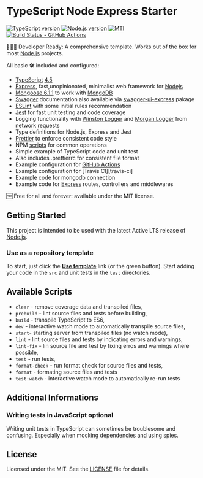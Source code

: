 # TypeScript Node Express Starter

[![TypeScript version][ts-badge]][typescript-4-5]
[![Node.js version][nodejs-badge]][nodejs]
[![MTI][license-badge]][license]
[![Build Status - GitHub Actions][gha-badge]][gha-ci]

👩🏻‍💻 Developer Ready: A comprehensive template. Works out of the box for most [Node.js][nodejs] projects.

All basic 🛠 included and configured:

- [TypeScript][typescript] [4.5][typescript-4-5]
- [Express][express], fast,unopinionated, minimalist web framework for [Nodejs][nodejs]
- [Mongoose 6.1.1][mongoose] to work with [MongoDB][mongodb]
- [Swagger][swagger] documentation also available via [swagger-ui-express][swagger-ui] pakage
- [ESLint][eslint] with some initial rules recommendation
- [Jest][jest] for fast unit testing and code coverage
- Logging functionality with [Winston Logger][winston] and [Morgan Logger][morgan] from network requests
- Type definitions for Node.js, Express and Jest
- [Prettier][prettier] to enforce consistent code style
- NPM [scripts](#available-scripts) for common operations
- Simple example of TypeScript code and unit test
- Also includes .prettierrc for consistent file format
- Example configuration for [GitHub Actions][gh-actions]
- Example configuration for [Travis CI][travis-ci]
- Example code for mongodb connection
- Example code for [Express][express] routes, controllers and middlewares

🆓 Free for all and forever: available under the MIT license.

## Getting Started

This project is intended to be used with the latest Active LTS release of [Node.js][nodejs].

### Use as a repository template

To start, just click the **[Use template][repo-template-action]** link (or the green button). Start adding your code in the `src` and unit tests in the `test` directories.

<!-- ### Clone repository

To clone the repository, use the following commands:

```sh
git clone git@github.com:atheodosiou/TypeScript-Node-Express-Starter.git ./my-cool-project
cd my-cool-project
npm install
``` 

### Download latest release

Download and unzip the current **main** branch or one of the tags:

```sh
wget https://github.com/jsynowiec/node-typescript-boilerplate/archive/main.zip -O node-typescript-boilerplate.zip
unzip node-typescript-boilerplate.zip && rm node-typescript-boilerplate.zip
```-->

## Available Scripts

- `clear` - remove coverage data and transpiled files,
- `prebuild` - lint source files and tests before building,
- `build` - transpile TypeScript to ES6,
- `dev` - interactive watch mode to automatically transpile source files,
- `start`- starting server from transpiled files (no watch mode),
- `lint` - lint source files and tests by indicating errors and warnings,
- `lint-fix` - lin source file and test by fixing erros and warnings where possible,
- `test` - run tests,
- `format-check` - run format check for source files and tests,
- `format` - formating source files and tests
- `test:watch` - interactive watch mode to automatically re-run tests

## Additional Informations

### Writing tests in JavaScript **optional**

Writing unit tests in TypeScript can sometimes be troublesome and confusing. Especially when mocking dependencies and using spies.

## License

Licensed under the MIT. See the [LICENSE](https://github.com/jsynowiec/node-typescript-boilerplate/blob/main/LICENSE) file for details.

[ts-badge]: https://img.shields.io/badge/TypeScript-4.5-blue.svg
[nodejs-badge]: https://img.shields.io/node/v/gh-badges.svg
[nodejs]: https://nodejs.org/dist/latest-v14.x/docs/api/
[express]: https://expressjs.com
[mongoose]: https://mongoosejs.com/docs/guide.html
[mongodb]: https://www.mongodb.com/
[swagger]: https://swagger.io/
[swagger-ui]: https://www.npmjs.com/package/swagger-ui-express
[winston]: https://github.com/winstonjs/winston
[morgan]:https://www.npmjs.com/package/morgan
[gha-badge]: https://github.com/atheodosiou/TypeScript-Node-Express-Starter/actions/workflows/nodejs.yml/badge.svg
[gha-ci]: https://github.com/atheodosiou/TypeScript-Node-Express-Starter/actions/workflows/nodejs.yml/badge.svg
[typescript]: https://www.typescriptlang.org/
[typescript-4-5]: https://www.typescriptlang.org/docs/handbook/release-notes/typescript-4-5.html
[license-badge]: https://img.shields.io/badge/license-MIT-blue.svg
[license]: https://github.com/atheodosiou/TypeScript-Node-Express-Starter/blob/master/LICENCE
[jest]: https://facebook.github.io/jest/
[eslint]: https://github.com/eslint/eslint
[prettier]: https://prettier.io
[gh-actions]: https://github.com/features/actions
[repo-template-action]: https://github.com/atheodosiou/TypeScript-Node-Express-Starter/generate
